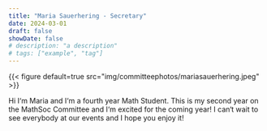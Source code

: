 ```yaml
---
title: "Maria Sauerhering - Secretary"
date: 2024-03-01
draft: false
showDate: false
# description: "a description"
# tags: ["example", "tag"]
---
```

{{< figure default=true src="img/committeephotos/mariasauerhering.jpeg" >}}

Hi I‘m Maria and I‘m a fourth year Math Student. This is my second year on the MathSoc Committee and I‘m excited for the coming year! I can‘t wait to see everybody at our events and I hope you enjoy it!
